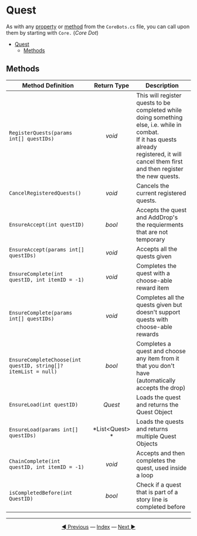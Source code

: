 # Quest

As with any [property](#properties) or [method](#methods) from the `CoreBots.cs` file, you can call upon them by starting with `Core.` (*Core Dot*)

- [Quest](#quest)
  - [Methods](#methods)

## Methods

| Method Definition                                              |     Return Type      | Description                                                                                                                                                                                     |
| -------------------------------------------------------------- | :------------------: | ----------------------------------------------------------------------------------------------------------------------------------------------------------------------------------------------- |
| `RegisterQuests(params int[] questIDs)`                        |        *void*        | This will register quests to be completed while doing something else, i.e. while in combat.<br>If it has quests already registered, it will cancel them first and then register the new quests. |
| `CancelRegisteredQuests()`                                     |        *void*        | Cancels the current registered quests.                                                                                                                                                          |
| `EnsureAccept(int questID)`                                    |        *bool*        | Accepts the quest and AddDrop's the requierments that are not temporary                                                                                                                         |
| `EnsureAccept(params int[] questIDs)`                          |        *void*        | Accepts all the quests given                                                                                                                                                                    |
| `EnsureComplete(int questID, int itemID = -1)`                 |        *void*        | Completes the quest with a choose-able reward item                                                                                                                                              |
| `EnsureComplete(params int[] questIDs)`                        |        *void*        | Completes all the quests given but doesn't support quests with choose-able rewards                                                                                                              |
| `EnsureCompleteChoose(int questID, string[]? itemList = null)` |        *bool*        | Completes a quest and choose any item from it that you don't have (automatically accepts the drop)                                                                                              |
| `EnsureLoad(int questID)`                                      |       *Quest*        | Loads the quest and returns the Quest Object                                                                                                                                                    |
| `EnsureLoad(params int[] questIDs)`                            | *List&lt;Quest&gt; * | Loads the quests and returns multiple Quest Objects                                                                                                                                             |
| `ChainComplete(int questID, int itemID = -1)`                  |        *void*        | Accepts and then completes the quest, used inside a loop                                                                                                                                        |
| `isCompletedBefore(int QuestID)`                               |        *bool*        | Check if a quest that is part of a story line is completed before                                                                                                                               |

---------
<center>
    <a href="Drops" title="Drops">◄ Previous</a> 
    — <a href="index" title="Back to Index">Index</a> — 
    <a href="Kill" title="Kill">Next ►</a>
</center>